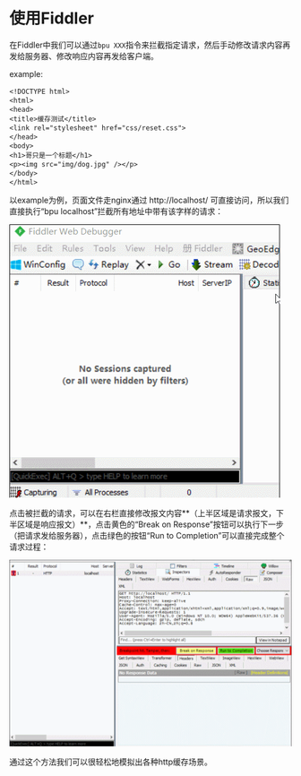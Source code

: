 # 使用Fiddler


在Fiddler中我们可以通过```bpu XXX```指令来拦截指定请求，然后手动修改请求内容再发给服务器、修改响应内容再发给客户端。

example:

    <!DOCTYPE html>
    <html>
    <head>
    <title>缓存测试</title>
    <link rel="stylesheet" href="css/reset.css">
    </head>
    <body>
    <h1>哥只是一个标题</h1>
    <p><img src="img/dog.jpg" /></p>
    </body>
    </html>

以example为例，页面文件走nginx通过 http://localhost/ 可直接访问，所以我们直接执行“bpu localhost”拦截所有地址中带有该字样的请求：

![](fiddler-1.gif)

点击被拦截的请求，可以在右栏直接修改报文内容**（上半区域是请求报文，下半区域是响应报文）**，点击黄色的“Break on Response”按钮可以执行下一步（把请求发给服务器），点击绿色的按钮“Run to Completion”可以直接完成整个请求过程：

![](fiddler-2.gif)

通过这个方法我们可以很轻松地模拟出各种http缓存场景。